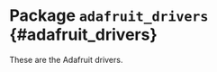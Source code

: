 # Package `adafruit_drivers` {#adafruit_drivers}

<move-here src='#adafruit_drivers-autogenerated'/>


These are the Adafruit drivers.
